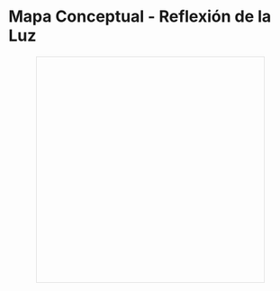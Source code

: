 <!DOCTYPE html>
<html lang="en">
<head>
  <meta charset="UTF-8">
  <meta name="viewport" content="width=device-width, initial-scale=1.0">
  <title>Mapa Conceptual - Reflexión de la Luz</title>
  <script src="jsplumb.min.js"></script>
  <style>
    #mapa {
      width: 80%;
      height: 400px;
      margin: 20px auto;
      border: 1px solid #ddd;
      position: relative;
    }

    .concepto {
      width: 120px;
      padding: 10px;
      background-color: #f0f0f0;
      border: 1px solid #ccc;
      border-radius: 5px;
      position: absolute;
    }
  </style>
</head>
<body>
  <h1>Mapa Conceptual - Reflexión de la Luz</h1>
  
  <div id="mapa"></div>

  <script>
    document.addEventListener('DOMContentLoaded', function() {
      jsPlumb.ready(function() {
        // Configuración de JSPlumb
        jsPlumb.setContainer(document.getElementById('mapa'));

        // Agregar nodos
        var nodos = ['Luz', 'Superficie Reflectante', 'Ley de Reflexión', 'Espejos', 'Reflexión Difusa', 'Reflexión Especular', 'Color de los Objetos', 'Formación de Imágenes'];
        
        nodos.forEach(function(concepto, index) {
          var nodo = document.createElement('div');
          nodo.className = 'concepto';
          nodo.id = 'concepto' + index;
          nodo.innerHTML = concepto;
          document.getElementById('mapa').appendChild(nodo);

          // Hacer el nodo arrastrable
          jsPlumb.draggable(nodo.id, { containment: 'parent' });
        });

        // Conectar nodos
        jsPlumb.connect({ source: 'concepto0', target: 'concepto1' });
        jsPlumb.connect({ source: 'concepto1', target: 'concepto2' });
        jsPlumb.connect({ source: 'concepto1', target: 'concepto3' });
        jsPlumb.connect({ source: 'concepto3', target: 'concepto4' });
        jsPlumb.connect({ source: 'concepto3', target: 'concepto5' });
        jsPlumb.connect({ source: 'concepto5', target: 'concepto6' });
        jsPlumb.connect({ source: 'concepto3', target: 'concepto7' });
      });
    });
  </script>
</body>
</html>
